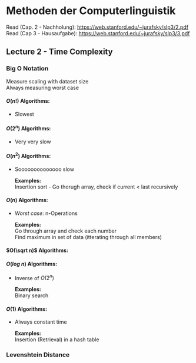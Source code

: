 # Methoden der Computerlinguistik 
Read (Cap. 2 - Nachholung): https://web.stanford.edu/~jurafsky/slp3/2.pdf
Read (Cap 3 - Hausaufgabe): https://web.stanford.edu/~jurafsky/slp3/3.pdf

## Lecture 2 - Time Complexity
### Big O Notation
Measure scaling with dataset size\
Always measuring worst case
#### $O(n!)$ Algorithms:
* Slowest

#### $O(2^n)$ Algorithms:
* Very very slow

#### $O(n^2)$ Algorithms:
* Soooooooooooooo slow

    **Examples:**  
    Insertion sort - Go thorugh array, check if current < last recursively

#### $O(n)$ Algorithms:
* *Worst case*: n-Operations

    **Examples:**  
    Go through array and check each number\
    Find maximum in set of data (itterating through all members)

#### $O(\sqrt n)$ Algorithms:

#### $O(log\ n)$ Algorithms:
* Inverse of $O(2^n)$

    **Examples:**  
    Binary search

#### $O(1)$ Algorithms:
* Always constant time

    **Examples:**  
    Insertion (Retrieval) in a hash table

### Levenshtein Distance